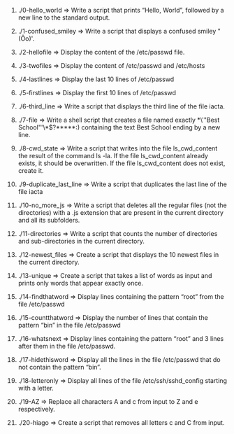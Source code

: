 1. ./0-hello_world => Write a script that prints “Hello, World”, followed by a new line to the standard output.

2. ./1-confused_smiley => Write a script that displays a confused smiley "(Ôo)'.

3. ./2-hellofile => Display the content of the /etc/passwd file.

4. ./3-twofiles => Display the content of /etc/passwd and /etc/hosts

5. ./4-lastlines => Display the last 10 lines of /etc/passwd

6. ./5-firstlines => Display the first 10 lines of /etc/passwd

7. ./6-third_line => Write a script that displays the third line of the file iacta.

8. ./7-file => Write a shell script that creates a file named exactly \*\\'"Best School"\'\\*$\?\*\*\*\*\*:) containing the text Best School ending by a new line.

9. ./8-cwd_state => Write a script that writes into the file ls_cwd_content the result of the command ls -la. If the file ls_cwd_content already exists, it should be overwritten. If the file ls_cwd_content does not exist, create it.

10. ./9-duplicate_last_line => Write a script that duplicates the last line of the file iacta

11. ./10-no_more_js => Write a script that deletes all the regular files (not the directories) with a .js extension that are present in the current directory and all its subfolders.

12. ./11-directories => Write a script that counts the number of directories and sub-directories in the current directory.

13. ./12-newest_files => Create a script that displays the 10 newest files in the current directory.

14. ./13-unique => Create a script that takes a list of words as input and prints only words that appear exactly once.

15. ./14-findthatword => Display lines containing the pattern “root” from the file /etc/passwd

16. ./15-countthatword => Display the number of lines that contain the pattern “bin” in the file /etc/passwd

17. ./16-whatsnext => Display lines containing the pattern “root” and 3 lines after them in the file /etc/passwd.

18. ./17-hidethisword => Display all the lines in the file /etc/passwd that do not contain the pattern “bin”.

19. ./18-letteronly => Display all lines of the file /etc/ssh/sshd_config starting with a letter.

20. ./19-AZ => Replace all characters A and c from input to Z and e respectively.

21. ./20-hiago => Create a script that removes all letters c and C from input.
